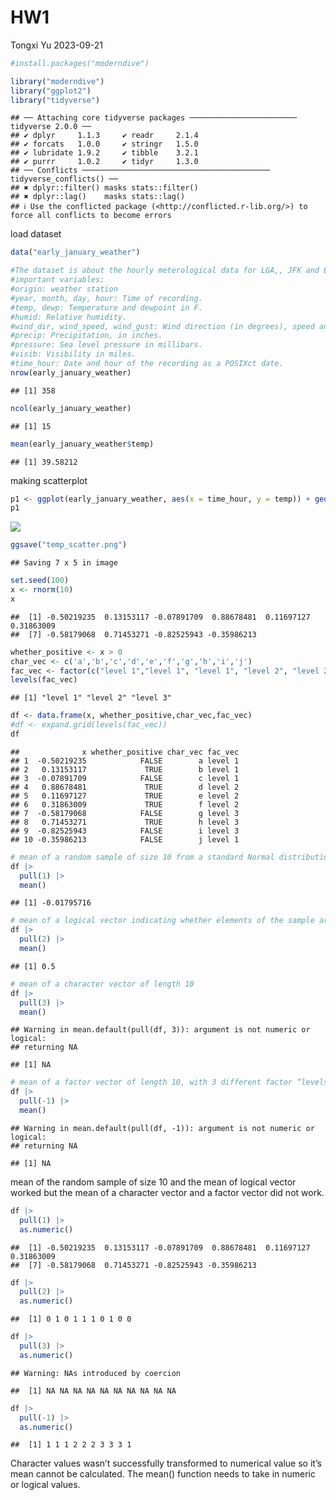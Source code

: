 HW1
================
Tongxi Yu
2023-09-21

``` r
#install.packages("moderndive")
```

``` r
library("moderndive")
library("ggplot2")
library("tidyverse")
```

    ## ── Attaching core tidyverse packages ──────────────────────── tidyverse 2.0.0 ──
    ## ✔ dplyr     1.1.3     ✔ readr     2.1.4
    ## ✔ forcats   1.0.0     ✔ stringr   1.5.0
    ## ✔ lubridate 1.9.2     ✔ tibble    3.2.1
    ## ✔ purrr     1.0.2     ✔ tidyr     1.3.0
    ## ── Conflicts ────────────────────────────────────────── tidyverse_conflicts() ──
    ## ✖ dplyr::filter() masks stats::filter()
    ## ✖ dplyr::lag()    masks stats::lag()
    ## ℹ Use the conflicted package (<http://conflicted.r-lib.org/>) to force all conflicts to become errors

load dataset

``` r
data("early_january_weather")
```

``` r
#The dataset is about the hourly meterological data for LGA,, JFK and EWR in Janurary 2023. 
#important variables:
#origin: weather station
#year, month, day, hour: Time of recording.
#temp, dewp: Temperature and dewpoint in F.
#humid: Relative humidity.
#wind_dir, wind_speed, wind_gust: Wind direction (in degrees), speed and gust speed (in mph).
#precip: Precipitation, in inches.
#pressure: Sea level pressure in millibars.
#visib: Visibility in miles.
#time_hour: Date and hour of the recording as a POSIXct date.
nrow(early_january_weather)
```

    ## [1] 358

``` r
ncol(early_january_weather)
```

    ## [1] 15

``` r
mean(early_january_weather$temp)
```

    ## [1] 39.58212

making scatterplot

``` r
p1 <- ggplot(early_january_weather, aes(x = time_hour, y = temp)) + geom_point(aes(color=humid))
p1
```

![](HW1_files/figure-gfm/unnamed-chunk-5-1.png)<!-- -->

``` r
ggsave("temp_scatter.png")
```

    ## Saving 7 x 5 in image

``` r
set.seed(100)
x <- rnorm(10)
x
```

    ##  [1] -0.50219235  0.13153117 -0.07891709  0.88678481  0.11697127  0.31863009
    ##  [7] -0.58179068  0.71453271 -0.82525943 -0.35986213

``` r
whether_positive <- x > 0
char_vec <- c('a','b','c','d','e','f','g','h','i','j')
fac_vec <- factor(c("level 1","level 1", "level 1", "level 2", "level 2", "level 2", "level 3","level 3","level 3","level 1" ))
levels(fac_vec)
```

    ## [1] "level 1" "level 2" "level 3"

``` r
df <- data.frame(x, whether_positive,char_vec,fac_vec)
#df <- expand.grid(levels(fac_vec))
df
```

    ##              x whether_positive char_vec fac_vec
    ## 1  -0.50219235            FALSE        a level 1
    ## 2   0.13153117             TRUE        b level 1
    ## 3  -0.07891709            FALSE        c level 1
    ## 4   0.88678481             TRUE        d level 2
    ## 5   0.11697127             TRUE        e level 2
    ## 6   0.31863009             TRUE        f level 2
    ## 7  -0.58179068            FALSE        g level 3
    ## 8   0.71453271             TRUE        h level 3
    ## 9  -0.82525943            FALSE        i level 3
    ## 10 -0.35986213            FALSE        j level 1

``` r
# mean of a random sample of size 10 from a standard Normal distribution
df |> 
  pull(1) |>
  mean()
```

    ## [1] -0.01795716

``` r
# mean of a logical vector indicating whether elements of the sample are greater than 0
df |>
  pull(2) |>
  mean()
```

    ## [1] 0.5

``` r
# mean of a character vector of length 10
df |>
  pull(3) |>
  mean()
```

    ## Warning in mean.default(pull(df, 3)): argument is not numeric or logical:
    ## returning NA

    ## [1] NA

``` r
# mean of a factor vector of length 10, with 3 different factor “levels”
df |>
  pull(-1) |>
  mean()
```

    ## Warning in mean.default(pull(df, -1)): argument is not numeric or logical:
    ## returning NA

    ## [1] NA

mean of the random sample of size 10 and the mean of logical vector
worked but the mean of a character vector and a factor vector did not
work.

``` r
df |> 
  pull(1) |>
  as.numeric()
```

    ##  [1] -0.50219235  0.13153117 -0.07891709  0.88678481  0.11697127  0.31863009
    ##  [7] -0.58179068  0.71453271 -0.82525943 -0.35986213

``` r
df |> 
  pull(2) |>
  as.numeric()
```

    ##  [1] 0 1 0 1 1 1 0 1 0 0

``` r
df |> 
  pull(3) |>
  as.numeric()
```

    ## Warning: NAs introduced by coercion

    ##  [1] NA NA NA NA NA NA NA NA NA NA

``` r
df |> 
  pull(-1) |>
  as.numeric()
```

    ##  [1] 1 1 1 2 2 2 3 3 3 1

Character values wasn’t successfully transformed to numerical value so
it’s mean cannot be calculated. The mean() function needs to take in
numeric or logical values.
